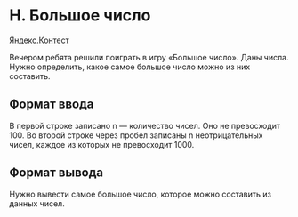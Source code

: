 # H. Большое число

[Яндекс.Контест](https://contest.yandex.ru/contest/23638/problems/H)

Вечером ребята решили поиграть в игру «Большое число».
Даны числа. Нужно определить, какое самое большое число можно из них составить.

## Формат ввода

В первой строке записано n — количество чисел. Оно не превосходит 100.
Во второй строке через пробел записаны n неотрицательных чисел, каждое из которых не превосходит 1000.

## Формат вывода

Нужно вывести самое большое число, которое можно составить из данных чисел.